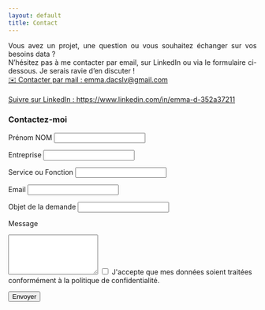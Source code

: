```yaml
---
layout: default
title: Contact
---
```




<div id="contact"></div>
<div style="text-align: justify;">
Vous avez un projet, une question ou vous souhaitez échanger sur vos besoins data ?<br>
N’hésitez pas à me contacter par email, sur LinkedIn ou via le formulaire ci-dessous. Je serais ravie d’en discuter !
</div>


<div class="textecentre">
    <!-- Bouton mail -->
    <a href="mailto:emma.dacslv@gmail.com" class="badge-mail">
        ✉️ Contacter par mail : emma.dacslv@gmail.com
    </a>
    <br><br>
    <!-- Bouton Suivre sur LinkedIn -->
    <a class="btn-github" href="https://www.linkedin.com/comm/mynetwork/discovery-see-all?usecase=PEOPLE_FOLLOWS&followMember=emma-d-352a37211" target="_blank">
        Suivre sur LinkedIn : https://www.linkedin.com/in/emma-d-352a37211
    </a>
</div>

         

<form action="https://formsubmit.co/25f8342e7ed18e484f8a024826d9583f" method="POST" class="contact-form">
  <h3>Contactez-moi</h3>

  <label for="name">Prénom NOM</label>
  <input type="text" id="name" name="name" placeholder="" required>

  <label for="entreprise">Entreprise</label>
  <input type="text" id="entreprise" name="entreprise" placeholder="" required>

  <label for="service">Service ou Fonction</label>
  <input type="service" id="service" name="service" placeholder="" required>

  <label for="email">Email</label>
  <input type="email" id="email" name="email" placeholder="" required>

  <input type="hidden" id="objet" name="objet" value="">

  <label for="objetb">Objet de la demande</label>
  <input type="objetb" id="objetb" name="objetb" placeholder="" required>

  <label for="message">Message</label>
  <textarea id="message" name="message" placeholder="" rows="5" required></textarea>

  <label>
  <input type="checkbox" name="consent" required>
  J'accepte que mes données soient traitées conformément à la politique de confidentialité.
  </label>

  <button type="submit">Envoyer</button>
</form>

<script>
  // Récupérer tous les boutons
  const contactButtons = document.querySelectorAll('.contact-btn');
  const objetInput = document.getElementById('objet');

  contactButtons.forEach(btn => {
    btn.addEventListener('click', function() {
      objetInput.value = this.dataset.objet;
      document.querySelector('.contact-form').scrollIntoView({ behavior: 'smooth' });
    });
  });
</script>
